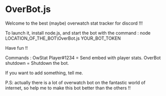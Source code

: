# OverBot.js
Welcome to the best (maybe) overwatch stat tracker for discord !!!

To launch it, install node.js, and start the bot with the command : node LOCATION_OF_THE_BOT\OverBot.js YOUR_BOT_TOKEN

Have fun !!

Commands :
OwStat Player#1234 = Send embed with player stats.
OverBot shutdown = Shutdown the bot.

If you want to add something, tell me. 

P.S: actually there is a lot of overwatch bot on the fantastic world of internet, so help me to make this bot better than the others !!
